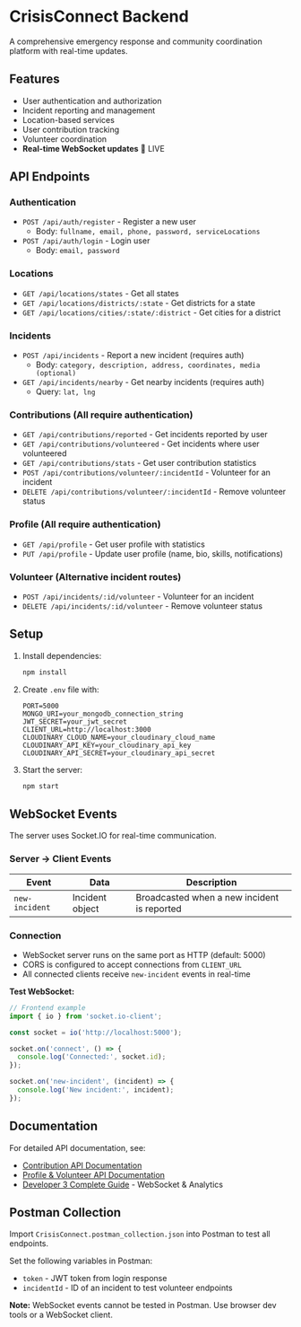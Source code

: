 # CrisisConnect Backend

A comprehensive emergency response and community coordination platform with real-time updates.

## Features
- User authentication and authorization
- Incident reporting and management
- Location-based services
- User contribution tracking
- Volunteer coordination
- **Real-time WebSocket updates** 🔴 LIVE

## API Endpoints

### Authentication
- `POST /api/auth/register` - Register a new user
  - Body: `fullname, email, phone, password, serviceLocations`
- `POST /api/auth/login` - Login user
  - Body: `email, password`

### Locations
- `GET /api/locations/states` - Get all states
- `GET /api/locations/districts/:state` - Get districts for a state
- `GET /api/locations/cities/:state/:district` - Get cities for a district

### Incidents
- `POST /api/incidents` - Report a new incident (requires auth)
  - Body: `category, description, address, coordinates, media (optional)`
- `GET /api/incidents/nearby` - Get nearby incidents (requires auth)
  - Query: `lat, lng`

### Contributions (All require authentication)
- `GET /api/contributions/reported` - Get incidents reported by user
- `GET /api/contributions/volunteered` - Get incidents where user volunteered
- `GET /api/contributions/stats` - Get user contribution statistics
- `POST /api/contributions/volunteer/:incidentId` - Volunteer for an incident
- `DELETE /api/contributions/volunteer/:incidentId` - Remove volunteer status

### Profile (All require authentication)
- `GET /api/profile` - Get user profile with statistics
- `PUT /api/profile` - Update user profile (name, bio, skills, notifications)

### Volunteer (Alternative incident routes)
- `POST /api/incidents/:id/volunteer` - Volunteer for an incident
- `DELETE /api/incidents/:id/volunteer` - Remove volunteer status

## Setup

1. Install dependencies:
   ```bash
   npm install
   ```

2. Create `.env` file with:
   ```
   PORT=5000
   MONGO_URI=your_mongodb_connection_string
   JWT_SECRET=your_jwt_secret
   CLIENT_URL=http://localhost:3000
   CLOUDINARY_CLOUD_NAME=your_cloudinary_cloud_name
   CLOUDINARY_API_KEY=your_cloudinary_api_key
   CLOUDINARY_API_SECRET=your_cloudinary_api_secret
   ```

3. Start the server:
   ```bash
   npm start
   ```

## WebSocket Events

The server uses Socket.IO for real-time communication.

### Server → Client Events

| Event | Data | Description |
|-------|------|-------------|
| `new-incident` | Incident object | Broadcasted when a new incident is reported |

### Connection
- WebSocket server runs on the same port as HTTP (default: 5000)
- CORS is configured to accept connections from `CLIENT_URL`
- All connected clients receive `new-incident` events in real-time

**Test WebSocket:**
```javascript
// Frontend example
import { io } from 'socket.io-client';

const socket = io('http://localhost:5000');

socket.on('connect', () => {
  console.log('Connected:', socket.id);
});

socket.on('new-incident', (incident) => {
  console.log('New incident:', incident);
});
```

## Documentation

For detailed API documentation, see:
- [Contribution API Documentation](./CONTRIBUTION_API.md)
- [Profile & Volunteer API Documentation](./PROFILE_VOLUNTEER_API.md)
- [Developer 3 Complete Guide](../DEVELOPER_3_SUMMARY.md) - WebSocket & Analytics

## Postman Collection

Import `CrisisConnect.postman_collection.json` into Postman to test all endpoints.

Set the following variables in Postman:
- `token` - JWT token from login response
- `incidentId` - ID of an incident to test volunteer endpoints

**Note:** WebSocket events cannot be tested in Postman. Use browser dev tools or a WebSocket client.

